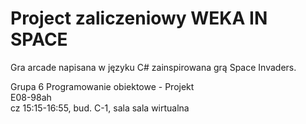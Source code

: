 # Project zaliczeniowy WEKA IN SPACE

Gra arcade napisana w języku C# zainspirowana grą Space Invaders.

Grupa 6
Programowanie obiektowe - Projekt <br>
E08-98ah <br>
cz 15:15-16:55, bud. C-1, sala sala wirtualna
